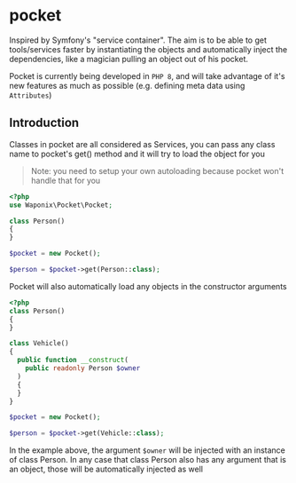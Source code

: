 # pocket
Inspired by Symfony's "service container". The aim is to be able to get tools/services faster by instantiating the objects and automatically inject the dependencies, like a magician pulling an object out of his pocket.

Pocket is currently being developed in `PHP 8`, and will take advantage of it's new features as much as possible (e.g. defining meta data using `Attributes`)

## Introduction
Classes in pocket are all considered as Services, you can pass any class name to pocket's get() method and it will try to load the object for you
> Note: you need to setup your own autoloading because pocket won't handle that for you
```php
<?php
use Waponix\Pocket\Pocket;

class Person()
{
}

$pocket = new Pocket();

$person = $pocket->get(Person::class);
```
Pocket will also automatically load any objects in the constructor arguments
```php
<?php
class Person()
{
}

class Vehicle()
{
  public function __construct(
    public readonly Person $owner
  )
  {
  }
}

$pocket = new Pocket();

$person = $pocket->get(Vehicle::class);
```
In the example above, the argument `$owner` will be injected with an instance of class Person. In any case that class Person also has any argument that is an object, those will be automatically injected as well
